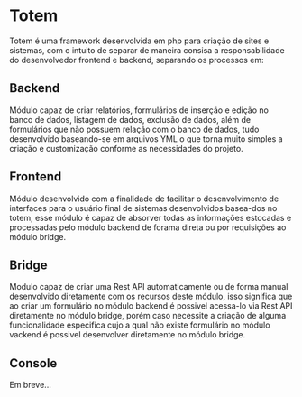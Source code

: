 Totem
=====

Totem é uma framework desenvolvida em php para criação de sites e sistemas, com 
o intuito de separar de maneira consisa a responsabilidade do desenvolvedor 
frontend e backend, separando os processos em:

Backend
-------

Módulo capaz de criar relatórios, formulários de inserção e edição no banco de 
dados, listagem de dados, exclusão de dados, além de formulários que não possuem 
relação com o banco de dados, tudo  desenvolvido baseando-se em arquivos YML o 
que torna muito simples a criação e customização conforme as necessidades do 
projeto.

Frontend
--------

Módulo desenvolvido com a finalidade de facilitar o desenvolvimento de 
interfaces para o usuário final de sistemas desenvolvidos basea-dos no totem, 
esse módulo é capaz de absorver todas as informações estocadas e processadas pelo 
módulo backend de forama direta ou por requisições ao módulo bridge.

Bridge
------

Modulo capaz de criar uma Rest API automaticamente ou de forma manual desenvolvido 
diretamente com os recursos deste módulo, isso significa que ao criar um formulário 
no módulo backend é possivel acessa-lo via Rest API diretamente no módulo bridge, 
porém caso necessite a criação de alguma funcionalidade especifica cujo a qual 
não existe formulário no módulo vackend é possivel desenvolver diretamente no 
módulo bridge.

Console
-------

Em breve...